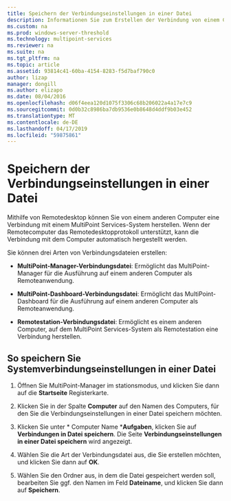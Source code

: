 ```yaml
---
title: Speichern der Verbindungseinstellungen in einer Datei
description: Informationen Sie zum Erstellen der Verbindung von einem Computer in eine andere in MultiPoint Services-Verbindungsdateien
ms.custom: na
ms.prod: windows-server-threshold
ms.technology: multipoint-services
ms.reviewer: na
ms.suite: na
ms.tgt_pltfrm: na
ms.topic: article
ms.assetid: 93814c41-60ba-4154-8283-f5d7baf790c0
author: lizap
manager: dongill
ms.author: elizapo
ms.date: 08/04/2016
ms.openlocfilehash: d06f4eea120d1075f3306c68b206022a4a17e7c9
ms.sourcegitcommit: 0d0b32c8986ba7db9536e0b8648d4ddf9b03e452
ms.translationtype: MT
ms.contentlocale: de-DE
ms.lasthandoff: 04/17/2019
ms.locfileid: "59875861"
---
```

# <a name="save-connection-settings-to-file"></a>Speichern der Verbindungseinstellungen in einer Datei
Mithilfe von Remotedesktop können Sie von einem anderen Computer eine Verbindung mit einem MultiPoint Services-System herstellen. Wenn der Remotecomputer das Remotedesktopprotokoll unterstützt, kann die Verbindung mit dem Computer automatisch hergestellt werden.  
  
Sie können drei Arten von Verbindungsdateien erstellen:  
  
- **MultiPoint-Manager-Verbindungsdatei**:  Ermöglicht das MultiPoint-Manager für die Ausführung auf einem anderen Computer als Remoteanwendung.  
  
- **MultiPoint-Dashboard-Verbindungsdatei**: Ermöglicht das MultiPoint-Dashboard für die Ausführung auf einem anderen Computer als Remoteanwendung.  
  
- **Remotestation-Verbindungsdatei**:  Ermöglicht es einem anderen Computer, auf dem MultiPoint Services-System als Remotestation eine Verbindung herstellen.  
  
## <a name="to-save-system-connection-settings-to-a-file"></a>So speichern Sie Systemverbindungseinstellungen in einer Datei  
  
1.  Öffnen Sie MultiPoint-Manager im stationsmodus, und klicken Sie dann auf die **Startseite** Registerkarte.  
  
2.  Klicken Sie in der Spalte **Computer** auf den Namen des Computers, für den Sie die Verbindungseinstellungen in einer Datei speichern möchten.  
  
3.  Klicken Sie unter * Computer Name ***Aufgaben**, klicken Sie auf **Verbindungen in Datei speichern**. Die Seite **Verbindungseinstellungen in einer Datei speichern** wird angezeigt.  
  
4.  Wählen Sie die Art der Verbindungsdatei aus, die Sie erstellen möchten, und klicken Sie dann auf **OK**.  
  
5.  Wählen Sie den Ordner aus, in dem die Datei gespeichert werden soll, bearbeiten Sie ggf. den Namen im Feld **Dateiname**, und klicken Sie dann auf **Speichern**.